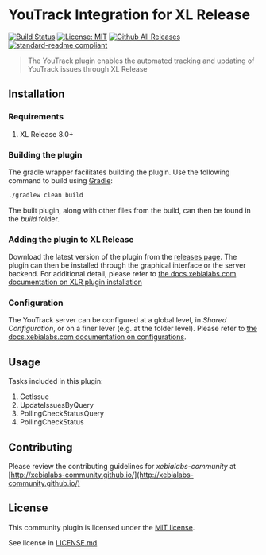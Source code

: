 # YouTrack Integration for XL Release

[![Build Status][xlr-youtrack-plugin-travis-image]][xlr-youtrack-plugin-travis-url]
[![License: MIT][xlr-youtrack-plugin-license-image]][xlr-youtrack-plugin-license-url]
[![Github All Releases][xlr-youtrack-plugin-downloads-image]][xlr-youtrack-plugin-releases-url]
[![standard-readme compliant](https://img.shields.io/badge/readme%20style-standard-blue.svg)](https://github.com/RichardLitt/standard-readme)

[xlr-youtrack-plugin-travis-image]: https://travis-ci.org/xebialabs-community/xlr-youtrack-plugin.svg?branch=master
[xlr-youtrack-plugin-travis-url]: https://travis-ci.org/xebialabs-community/xlr-youtrack-plugin
[xlr-youtrack-plugin-license-image]: https://img.shields.io/badge/license-MIT-yellow.svg
[xlr-youtrack-plugin-license-url]: https://opensource.org/licenses/MIT
[xlr-youtrack-plugin-downloads-image]: https://img.shields.io/github/downloads/xebialabs-community/xlr-youtrack-plugin/total.svg
[xlr-youtrack-plugin-releases-url]: https://github.com/xebialabs-community/xlr-youtrack-plugin/releases

> The YouTrack plugin enables the automated tracking and updating of YouTrack issues through XL Release

## Installation

### Requirements
1. XL Release 8.0+

### Building the plugin
The gradle wrapper facilitates building the plugin.  Use the following command to build using [Gradle](https://gradle.org/):
```bash
./gradlew clean build
```
The built plugin, along with other files from the build, can then be found in the _build_ folder.

### Adding the plugin to XL Release

Download the latest version of the plugin from the [releases page][xlr-youtrack-plugin-releases-url].  The plugin can then be installed through the graphical interface or the server backend.  For additional detail, please refer to [the docs.xebialabs.com documentation on XLR plugin installation](https://docs.xebialabs.com/xl-release/how-to/install-or-remove-xl-release-plugins.html)

### Configuration

The YouTrack server can be configured at a global level, in _Shared Configuration_, or on a finer lever (e.g. at the folder level).  Please refer to [the docs.xebialabs.com documentation on configurations](https://docs.xebialabs.com/xl-release/how-to/create-custom-configuration-types.html#configuration-page).

## Usage

Tasks included in this plugin:
1. GetIssue
1. UpdateIssuesByQuery
1. PollingCheckStatusQuery
1. PollingCheckStatus

## Contributing

Please review the contributing guidelines for _xebialabs-community_ at [http://xebialabs-community.github.io/](http://xebialabs-community.github.io/)

## License

This community plugin is licensed under the [MIT license][xlr-youtrack-plugin-license-url].

See license in [LICENSE.md](LICENSE.md)